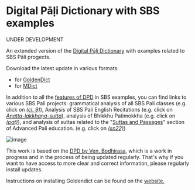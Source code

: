 # Digital Pāḷi Dictionary with SBS examples

UNDER DEVELOPMENT

An extended version of the [Digital Pāḷi Dictionary](https://digitalpalidictionary.github.io/) with examples related to SBS Pāli progects.

Download the latest update in various formats:
- for [GoldenDict](https://github.com/digitalpalidictionary/rus-release/releases/latest/download/dpd+sbs-goldendict.zip)
- for [MDict](https://github.com/digitalpalidictionary/rus-release/releases/latest/download/dpd+sbs-mdict.zip)

In addition to all the [features of DPD](https://digitalpalidictionary.github.io/features.html) in SBS examples, you can find links to various SBS Pali projects: grammatical analysis of all SBS Pali classes (e.g. click on [*(cl. 9)*](https://docs.google.com/document/d/11qnZ0ZmhmCCMv8A8cypJbBEtTkJogwHapQevFFknukA/#heading=h.1t3h5sf)), Analysis of SBS Pali English Recitations (e.g. click on [*Anatta-lakkhaṇa-sutta*](https://docs.google.com/document/d/1KUqsOrCtCGxZm9gvaBuQutMhv6N9ak0aJ-USkaGBjPc/)), analysis of Bhikkhu Patimokkha (e.g. click on [*(pat)*](https://docs.google.com/spreadsheets/d/1rS-IlX4DvKmnBO58KON37eVnOZqwfkG-ot-zIjCuzH4/)), and analysis of suttas related to the "[Suttas and Passages](https://sasanarakkha.github.io/study-tools/pali-class/pali-class-adv.html/)" section of Advanced Pali education. (e.g. click on [*(sn22)*](https://docs.google.com/document/d/1kt-OP0fUHEjR4pmc72ZljK8XD9oirssI1fMvfTvOhKw/))

![image](https://github.com/user-attachments/assets/2a3a0e46-445f-40be-91e7-7d6ae7844985)


This work is based on the [DPD by Ven. Bodhirasa](https://digitalpalidictionary.github.io/), which is a work in progress and in the process of being updated regularly. That's why if you want to have access to more clear and correct information, please regularly install updates.

Instructions on installing Goldendict can be found on the [website.](https://digitalpalidictionary.github.io/titlepage.html)
